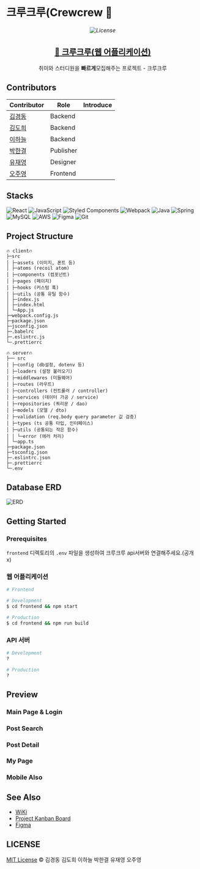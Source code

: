 # 크루크루(Crewcrew 🧸

<h6 align="center">

<!--   <img alt="banner" src="README_image/team-title.png"> -->

![License](https://img.shields.io/badge/License-MIT-red)
<!-- ![GitHub tag (latest by date)](https://img.shields.io/github/v/tag/woowa-techcamp-2021/store-2?color=green&label=Version) -->

</h6>

<h2 align="center">
  <a href="https://crewcrew.org/">🎁 크루크루(웹 어플리케이션)</a>
</h2>
  
<p align="center">취미와 스터디원을 <b>빠르게</b>모집해주는 <b></b> 프로젝트 - 크루크루</p>

## Contributors

| Contributor                              | Role | Introduce        |
| ---------------------------------------- | -------- | ---------------- |
| [김경동](https://github.com/kimth007kim)     | Backend   |        |
| [김도희](https://github.com/Slowth-KIM)   | Backend   |  |
| [이하늘](https://github.com/belowalways) | Backend |     |
| [박한결](http://phk9436.pe.kr/)      | Publisher |      |
| [유재영](http://nicole-yoo.com/) | Designer |    |
| [오주영](https://github.com/ohjooyeong) | Frontend |     |

## Stacks

![React](https://img.shields.io/badge/react-%2320232a.svg?style=for-the-badge&logo=react&logoColor=%2361DAFB)
![JavaScript](https://img.shields.io/badge/javascript-%23323330.svg?style=for-the-badge&logo=javascript&logoColor=%23F7DF1E)
![Styled Components](https://img.shields.io/badge/styled--components-DB7093?style=for-the-badge&logo=styled-components&logoColor=white)
![Webpack](https://img.shields.io/badge/webpack-%238DD6F9.svg?style=for-the-badge&logo=webpack&logoColor=black)
![Java](https://img.shields.io/badge/java-%23ED8B00.svg?style=for-the-badge&logo=java&logoColor=white)
![Spring](https://img.shields.io/badge/spring-%236DB33F.svg?style=for-the-badge&logo=spring&logoColor=white)
![MySQL](https://img.shields.io/badge/mysql-%2300f.svg?style=for-the-badge&logo=mysql&logoColor=white)
![AWS](https://img.shields.io/badge/AWS-%23FF9900.svg?style=for-the-badge&logo=amazon-aws&logoColor=white)
![Figma](https://img.shields.io/badge/figma-%23F24E1E.svg?style=for-the-badge&logo=figma&logoColor=white)
![Git](https://img.shields.io/badge/git-%23F05033.svg?style=for-the-badge&logo=git&logoColor=white)

## Project Structure

<h4 align="center">

</h3>

```
🔥 client🔥
├─src
│ ├─assets (이미지, 폰트 등)
│ ├─atoms (recoil atom)
│ ├─components (컴포넌트)
│ ├─pages (페이지)
│ ├─hooks (커스텀 훅)
│ ├─utils (공통 유틸 함수)
│ ├─index.js
│ ├─index.html
│ └─App.js
├─webpack.config.js
├─package.json
├─jsconfig.json
├─.babelrc
├─.eslintrc.js
└─.prettierrc

🔥 server🔥
├── src
│ ├─config (db설정, dotenv 등)
│ ├─loaders (설정 불러오기)
│ ├─middlewares (미들웨어)
│ ├─routes (라우트)
│ ├─controllers (컨트롤러 / controller)
│ ├─services (데이터 가공 / service)
│ ├─repositories (쿼리문 / dao)
│ ├─models (모델 / dto)
│ ├─validation (req.body query parameter 값 검증)
│ ├─types (ts 공통 타입, 인터페이스)
│ ├─utils (공통되는 작은 함수)
│ │ └─error (에러 처리)
│ └─app.ts
├─package.json
├─tsconfig.json
├─.eslintrc.json
├─.prettierrc
└─.env
```

## Database ERD

![ERD](README_image/ERD.png)

## Getting Started

### Prerequisites

`frontend` 디렉토리의 `.env` 파일을 생성하여 크루크루 api서버와 연결해주세요.(공개 x)

### 웹 어플리케이션

```bash
# Frontend

# Development
$ cd frontend && npm start

# Production
$ cd frontend && npm run build
```

### API 서버

```bash
# Development
?

# Production
?
```

## Preview

### Main Page & Login



### Post Search


### Post Detail



### My Page



### Mobile Also



## See Also

- [WiKi](#)
- [Project Kanban Board](#)
- [Figma](https://www.figma.com/file/rW7LcNcg8OWsfHvWB3gXXp/Untitled)

## LICENSE

[MIT License](#) © 김경동 김도희 이하늘 박한결 유재영 오주영
